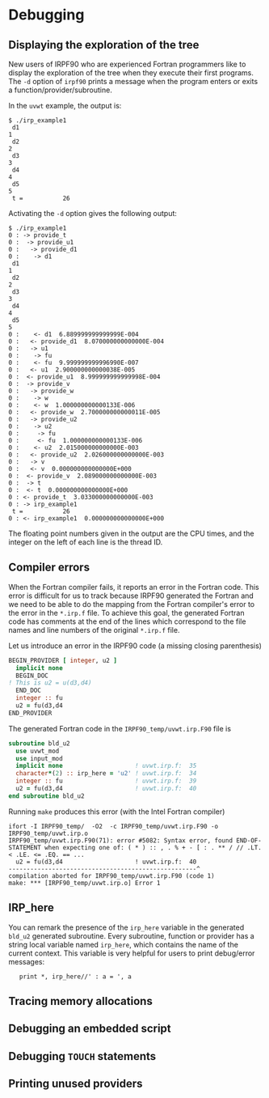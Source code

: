 Debugging
=========

Displaying the exploration of the tree
--------------------------------------

New users of IRPF90 who are experienced Fortran programmers like to
display the exploration of the tree when they execute their first programs.
The ``-d`` option of ``irpf90`` prints a message when the program enters
or exits a function/provider/subroutine. 

In the ``uvwt`` example, the output is:

```
$ ./irp_example1 
 d1
1
 d2
2
 d3
3
 d4
4
 d5
5
 t =           26
```

Activating the ``-d`` option gives the following output:

```
$ ./irp_example1 
0 : -> provide_t
0 :  -> provide_u1
0 :   -> provide_d1
0 :    -> d1
 d1
1
 d2
2
 d3
3
 d4
4
 d5
5
0 :    <- d1  6.889999999999999E-004
0 :   <- provide_d1  8.070000000000000E-004
0 :   -> u1
0 :    -> fu
0 :    <- fu  9.999999999996990E-007
0 :   <- u1  2.900000000000038E-005
0 :  <- provide_u1  8.999999999999998E-004
0 :  -> provide_v
0 :   -> provide_w
0 :    -> w
0 :    <- w  1.000000000000133E-006
0 :   <- provide_w  2.700000000000011E-005
0 :   -> provide_u2
0 :    -> u2
0 :     -> fu
0 :     <- fu  1.000000000000133E-006
0 :    <- u2  2.015000000000000E-003
0 :   <- provide_u2  2.026000000000000E-003
0 :   -> v
0 :   <- v  0.000000000000000E+000
0 :  <- provide_v  2.089000000000000E-003
0 :  -> t
0 :  <- t  0.000000000000000E+000
0 : <- provide_t  3.033000000000000E-003
0 : -> irp_example1
 t =           26
0 : <- irp_example1  0.000000000000000E+000
```

The floating point numbers given in the output are the CPU times, and the
integer on the left of each line is the thread ID.

Compiler errors
---------------

When the Fortran compiler fails, it reports an error in the Fortran code.
This error is difficult for us to track because IRPF90 generated the Fortran
and we need to be able to do the mapping from the Fortran compiler's error
to the error in the ``*.irp.f`` file. To achieve this goal, the generated
Fortran code has comments at the end of the lines which correspond to the
file names and line numbers of the original ``*.irp.f`` file.

Let us introduce an error in the IRPF90 code (a missing closing parenthesis)

``` fortran
BEGIN_PROVIDER [ integer, u2 ]
  implicit none
  BEGIN_DOC
! This is u2 = u(d3,d4)
  END_DOC
  integer :: fu
  u2 = fu(d3,d4
END_PROVIDER
```

The generated Fortran code in the ``IRPF90_temp/uvwt.irp.F90`` file is 

``` fortran
subroutine bld_u2
  use uvwt_mod
  use input_mod
  implicit none                    ! uvwt.irp.f:  35
  character*(2) :: irp_here = 'u2' ! uvwt.irp.f:  34
  integer :: fu                    ! uvwt.irp.f:  39
  u2 = fu(d3,d4                    ! uvwt.irp.f:  40
end subroutine bld_u2
```

Running ``make`` produces this error (with the Intel Fortran compiler)

```
ifort -I IRPF90_temp/  -O2  -c IRPF90_temp/uvwt.irp.F90 -o IRPF90_temp/uvwt.irp.o
IRPF90_temp/uvwt.irp.F90(71): error #5082: Syntax error, found END-OF-STATEMENT when expecting one of: ( * ) :: , . % + - [ : . ** / // .LT. < .LE. <= .EQ. == ...
  u2 = fu(d3,d4                    ! uvwt.irp.f:  40
----------------------------------------------------^
compilation aborted for IRPF90_temp/uvwt.irp.F90 (code 1)
make: *** [IRPF90_temp/uvwt.irp.o] Error 1
```

IRP_here
--------

You can remark the presence of the ``irp_here`` variable in the generated
``bld_u2`` generated subroutine. Every subroutine, function or provider has
a string local variable named ``irp_here``, which contains the name of the
current context. This variable is very helpful for users to print debug/error
messages:

```
   print *, irp_here//' : a = ', a
```

Tracing memory allocations
--------------------------

Debugging an embedded script
----------------------------

Debugging ``TOUCH`` statements
------------------------------

Printing unused providers
-------------------------


